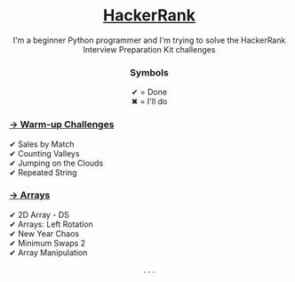<a href='https://www.hackerrank.com/interview/interview-preparation-kit'> <h1 align='center'> HackerRank </h1> </a>
<p align='center'> I'm a beginner Python programmer and I'm trying to solve the HackerRank Interview Preparation Kit challenges</p>
<h3 align='center'> Symbols </h3>
<p align='center'>
✔ = Done <br>
✖ = I'll do
</p>

<a href='https://www.hackerrank.com/interview/interview-preparation-kit/warmup/challenges'><h3> → Warm-up Challenges </h3></a>
<p>
✔ Sales by Match
<br>
✔ Counting Valleys
<br>
✔ Jumping on the Clouds
<br>
✔ Repeated String
</p>

<a href='https://www.hackerrank.com/interview/interview-preparation-kit/arrays/challenges'><h3> → Arrays </h3></a>
<p>
✔ 2D Array - DS
<br>
✔ Arrays: Left Rotation
<br>
✔ New Year Chaos
<br>
✔ Minimum Swaps 2
<br>
✔ Array Manipulation
</p>

<p align='center'>. . .</p>
